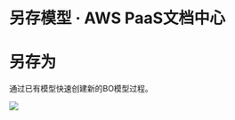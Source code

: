 # 另存模型 · AWS PaaS文档中心

# 另存为

通过已有模型快速创建新的BO模型过程。

[![](https://docs.awspaas.com/user-manual/aws-pass-console-user-manual-bo-vue/saveas/saveas1.png)](<saveas1.png>)